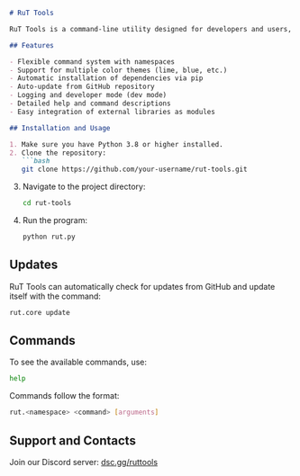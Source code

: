````markdown
# RuT Tools

RuT Tools is a command-line utility designed for developers and users, offering a user-friendly interface with support for color themes, a modular command system, and automatic dependency installation.

## Features

- Flexible command system with namespaces
- Support for multiple color themes (lime, blue, etc.)
- Automatic installation of dependencies via pip
- Auto-update from GitHub repository
- Logging and developer mode (dev mode)
- Detailed help and command descriptions
- Easy integration of external libraries as modules

## Installation and Usage

1. Make sure you have Python 3.8 or higher installed.
2. Clone the repository:
   ```bash
   git clone https://github.com/your-username/rut-tools.git
````

3. Navigate to the project directory:

   ```bash
   cd rut-tools
   ```
4. Run the program:

   ```bash
   python rut.py
   ```

## Updates

RuT Tools can automatically check for updates from GitHub and update itself with the command:

```bash
rut.core update
```

## Commands

To see the available commands, use:

```bash
help
```

Commands follow the format:

```bash
rut.<namespace> <command> [arguments]
```

## Support and Contacts

Join our Discord server: [dsc.gg/ruttools](https://dsc.gg/ruttools)
